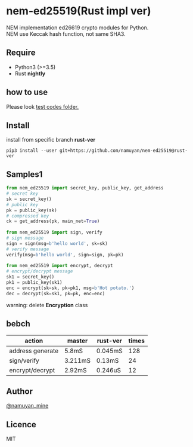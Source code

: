 nem-ed25519(Rust impl ver)
===========
NEM implementation ed26619 crypto modules for Python.  
NEM use Keccak hash function, not same SHA3.

Require
-------
* Python3 (>=3.5)
* Rust **nightly**

how to use
-----
Please look [test codes folder.](test)

Install
------
install from specific branch **rust-ver**
```commandline
pip3 install --user git+https://github.com/namuyan/nem-ed25519@rust-ver
```

Samples1
------
```python
from nem_ed25519 import secret_key, public_key, get_address
# secret key
sk = secret_key()
# public key
pk = public_key(sk)
# compressed key
ck = get_address(pk, main_net=True)
 
from nem_ed25519 import sign, verify
# sign message
sign = sign(msg=b'hello world', sk=sk)
# verify message
verify(msg=b'hello world', sign=sign, pk=pk)
 
from nem_ed25519 import encrypt, decrypt
# encrypt/decrypt message
sk1 = secret_key()
pk1 = public_key(sk1)
enc = encrypt(sk=sk, pk=pk1, msg=b'Hot potato.')
dec = decrypt(sk=sk1, pk=pk, enc=enc)
```

warning: delete **Encryption** class

bebch
----
| action  | master | rust-ver | times | 
| ----    | ----   | ----     | ----   |
|address generate | 5.8mS | 0.045mS | 128 |
|sign/verify | 3.211mS | 0.13mS | 24 |
|encrypt/decrypt | 2.92mS | 0.246uS | 12 |

Author
------
[@namuyan_mine](http://twitter.com/namuyan_mine/)

Licence
-------
MIT
